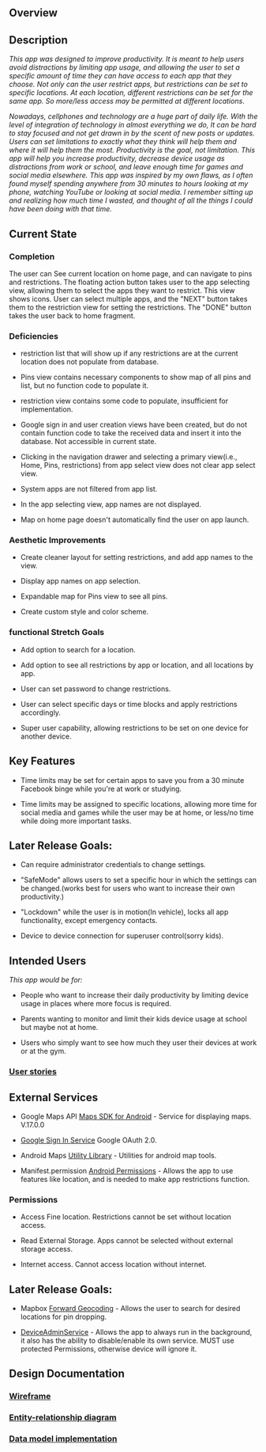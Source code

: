 ## Overview

## Description

_This app was designed to improve productivity. It is meant to help users avoid distractions by limiting app usage, and allowing the user to set a specific amount of time they can have access to each app that they choose. Not only can the user restrict apps, but restrictions can be set to specific locations. At each location, different restrictions can be set for the same app. So more/less access may be permitted at different locations_.

_Nowadays, cellphones and technology are a huge part of daily life. With the level of integration of technology in almost everything we do, It can be hard to stay focused and not get drawn in by the scent of new posts or updates. Users can set limitations to exactly what they think will help them and where it will help them the most. Productivity is the goal, not limitation. This app will help you increase productivity, decrease device usage as distractions from work or school, and leave enough time for games and social media elsewhere. This app was inspired by my own flaws, as I often found myself spending anywhere from 30 minutes to hours looking at my phone, watching YouTube or looking at social media. I remember sitting up and realizing how much time I wasted, and thought of all the things I could have been doing with that time._

## Current State

### Completion
 The user can See current location on home page, and can navigate to pins and restrictions. The floating action button takes user to the app selecting view, allowing them to select the apps they want to restrict. This view shows icons. User can select multiple apps, and the "NEXT" button takes them to the restriction view for setting the restrictions. The "DONE" button takes the user back to home fragment.

### Deficiencies

* restriction list that will show up if any restrictions are at the current location does not populate from database.

* Pins view contains necessary components to show map of all pins and list, but no function code to populate it.

* restriction view contains some code to populate, insufficient for implementation.

* Google sign in and user creation views have been created, but do not contain function code to take the received data and insert it into the database. Not accessible in current state.

* Clicking in the navigation drawer and selecting a primary view(i.e., Home, Pins, restrictions) from app select view does not clear app select view.

* System apps are not filtered from app list.

* In the app selecting view, app names are not displayed.  

* Map on home page doesn't automatically find the user on app launch.

### Aesthetic Improvements

* Create cleaner layout for setting restrictions, and add app names to the view.

* Display app names on app selection.

* Expandable map for Pins view to see all pins.

* Create custom style and color scheme.

### functional Stretch Goals

* Add option to search for a location.

* Add option to see all restrictions by app or location, and all locations by app.

* User can set password to change restrictions.

* User can select specific days or time blocks and apply restrictions accordingly.

* Super user capability, allowing restrictions to be set on one device for another device.

## Key Features

* Time limits may be set for certain apps to save you from a 30 minute Facebook binge while you're at work or studying.

* Time limits may be assigned to specific locations, allowing more time for social media and games while the user may be at home, or less/no time while doing more important tasks.

## Later Release Goals:

* Can require administrator credentials to change settings.

* "SafeMode" allows users to set a specific hour in which the settings can be changed.(works best for users who want to increase their own productivity.)

* "Lockdown" while the user is in motion(In vehicle), locks all app functionality, except emergency contacts.

* Device to device connection for superuser control(sorry kids).

## Intended Users

_This app would be for:_

* People who want to increase their daily productivity by limiting device usage in places where more focus is required.

* Parents wanting to monitor and limit their kids device usage at school but maybe not at home.  

* Users who simply want to see how much they user their devices at work or at the gym.

### [User stories](user-stories.md)

## External Services

* Google Maps API [Maps SDK for Android](https://developers.google.com/maps/documentation/android-sdk/intro) - Service for displaying maps. V.17.0.0

* [Google Sign In Service](https://developers.google.com/identity/protocols/oauth2) Google OAuth 2.0. 

* Android Maps [Utility Library](https://developers.google.com/maps/documentation/android-sdk/utility) - Utilities for android map tools.

* Manifest.permission [Android Permissions](https://developer.android.com/reference/android/Manifest.permission) - Allows the app to use features like location, and is needed to make app restrictions function.

### Permissions

* Access Fine location. Restrictions cannot be set without location access.

* Read External Storage. Apps cannot be selected without external storage access.

* Internet access. Cannot access location without internet.

## Later Release Goals:

* Mapbox [Forward Geocoding](https://docs.mapbox.com/api/search/#geocoding) - Allows the user to search for desired locations for pin dropping.

* [DeviceAdminService](https://developer.android.com/reference/android/app/admin/DeviceAdminService?hl=en) - Allows the app to always run in the background, it also has the ability to disable/enable its own service. MUST use protected Permissions, otherwise device will ignore it.

## Design Documentation

### [Wireframe](wireframe.md)

### [Entity-relationship diagram](erd.md)

### [Data model implementation](data-model.md)

